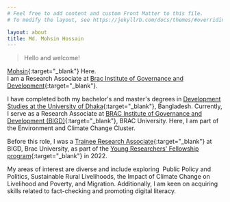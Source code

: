 ```yaml
---
# Feel free to add content and custom Front Matter to this file.
# To modify the layout, see https://jekyllrb.com/docs/themes/#overriding-theme-defaults

layout: about
title: Md. Mohsin Hossain
---
```

> Hello and welcome!

[Mohsin](https://ipa-reader.xyz/?text=mohsin&voice=Ewa){:target="_blank"} Here.  
I am a Research Associate at [Brac Institute of Governance and Development](https://bigd.bracu.ac.bd/staffprofile/md-mohsin-hossain/){:target="_blank"}.  

I have completed both my bachelor's and master's degrees in [Development Studies at the University of Dhaka](https://www.du.ac.bd/body/DVS){:target="_blank"}, Bangladesh. Currently, I serve as a Research Associate at [BRAC Institute of Governance and Development (BIGD)](https://bigd.bracu.ac.bd/staffprofile/md-mohsin-hossain/){:target="_blank"}, BRAC University. Here, I am part of the Environment and Climate Change Cluster.  

Before this role, I was a [Trainee Research Associate](https://archive.ph/SlMAC){:target="_blank"} at BIGD, Brac University, as part of the [Young Researchers' Fellowship program](https://sites.google.com/bracu.ac.bd/bigdyrfp/home){:target="_blank"} in 2022.  

My areas of interest are diverse and include exploring  Public Policy and Politics, Sustainable Rural Livelihoods, the Impact of Climate Change on Livelihood and Poverty, and Migration. Additionally, I am keen on acquiring skills related to fact-checking and promoting digital literacy.

